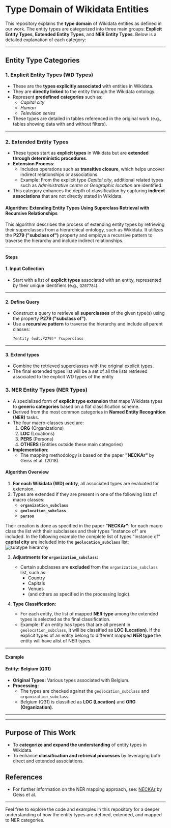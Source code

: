 # Type Domain of Wikidata Entities

This repository explains the **type domain** of Wikidata entities as defined in our work. The entity types are categorized into three main groups: **Explicit Entity Types**, **Extended Entity Types**, and **NER Entity Types**. Below is a detailed explanation of each category:

---

## Entity Type Categories

### 1. **Explicit Entity Types** (WD Types)
- These are the **types explicitly associated** with entities in Wikidata.
- They are **directly linked** to the entity through the Wikidata ontology.
- Represent **predefined categories** such as:
  - *Capital city*
  - *Human*
  - *Television series*
- These types are detailed in tables referenced in the original work (e.g., tables showing data with and without filters).

---

### 2. **Extended Entity Types**
- These types start as **explicit types** in Wikidata but are **extended through deterministic procedures**.
- **Extension Process**:
  - Includes operations such as **transitive closure**, which helps uncover indirect relationships or associations.
  - Example: From the explicit type *Capital city*, additional related types such as *Administrative centre* or *Geographic location* are identified.
- This category enhances the depth of classification by capturing **indirect associations** that are not directly stated in Wikidata.

#### Algorithm: Extending Entity Types Using Superclass Retrieval with Recursive Relationships

This algorithm describes the process of extending entity types by retrieving their superclasses from a hierarchical ontology, such as Wikidata. It utilizes the **P279 ("subclass of")** property and employs a recursive pattern to traverse the hierarchy and include indirect relationships.

---

#### Steps

#### 1. **Input Collection**
- Start with a list of **explicit types** associated with an entity, represented by their unique identifiers (e.g., `Q207784`).

---

#### 2. **Define Query**
- Construct a query to retrieve all **superclasses** of the given type(s) using the property **P279 ("subclass of")**.
- Use a **recursive pattern** to traverse the hierarchy and include all parent classes:
  ```sparql
  ?entity (wdt:P279)* ?superclass

---

#### 3. **Extend types**
- Combine the retrieved superclasses with the original explicit types.
- The final extended types list will be a set of all the lists retrieved associated to the explicit WD types of the entity


### 3. **NER Entity Types** (NER Types)
- A specialized form of **explicit type extension** that maps Wikidata types to **generic categories** based on a flat classification scheme.
- Derived from the most common categories in **Named Entity Recognition (NER)** tasks.
- The four macro-classes used are:
  1. **ORG** (Organizations)
  2. **LOC** (Locations)
  3. **PERS** (Persons)
  4. **OTHERS** (Entities outside these main categories)
- **Implementation**:
  - The mapping methodology is based on the paper **"NECKAr"** by Geiss et al. (2018).


#### Algorithm Overview

1. **For each Wikidata (WD) entity**, all associated types are evaluated for extension.
2. Types are extended if they are present in one of the following lists of macro classes:
   - **`organization_subclass`**
   - **`geolocation_subclass`**
   - **`person`**

Their creation is done as specified in the paper **"NECKAr"**: for each macro class the list with their subclasses and their types "instance of" are included. In the following example the complete list of types "instance of" **capital city** are included into the **`geolocation_subclass`** list:
![subtype hierarchy](./pictures/ner_hierarchy.png)

3. **Adjustments for `organization_subclass`:**
   - Certain subclasses are **excluded** from the `organization_subclass` list, such as:
     - Country
     - Capitals
     - Venues
     - (and others as specified in the processing logic).

4. **Type Classification:**
   - For each entity, the list of mapped **NER type** among the extended types is selected as the final classification.
   - Example: If an entity has types that are all present in `geolocation_subclass`, it will be classified as **LOC (Location)**. If the explicit types of an entity belong to different mapped **NER type** the entity will have alist of NER types.

---

#### Example

#### Entity: Belgium (Q31)
- **Original Types:** Various types associated with Belgium.
- **Processing:**
  - The types are checked against the `geolocation_subclass` and `organization_subclass`.
  - Belgium (Q31) is classified as **LOC (Location)** and **ORG (Organization)**.

---

---

## Purpose of This Work
- To **categorize and expand the understanding** of entity types in Wikidata.
- To enhance **classification and retrieval processes** by leveraging both direct and extended associations.

## References
- For further information on the NER mapping approach, see: [NECKAr](https://link.springer.com/content/pdf/10.1007/978-3-319-73706-5_10.pdf) by Geiss et al.

---

Feel free to explore the code and examples in this repository for a deeper understanding of how the entity types are defined, extended, and mapped to NER categories.
